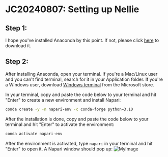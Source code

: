 # JC20240807: Setting up Nellie

## Step 1:
I hope you've installed Anaconda by this point. If not, please click [here](https://www.anaconda.com/download/success) to download it.

## Step 2:
After installing Anaconda, open your terminal. If you're a Mac/Linux user and you can't find terminal, search for it in your Application folder. If you're a Windows user, download [Windows terminal](https://apps.microsoft.com/detail/9n0dx20hk701?hl=en-us&gl=US) from the Microsoft store. 

In your terminal, copy and paste the code below to your terminal and hit "Enter" to create a new environment and install Napari:
```bash
conda create -y -n napari-env -c conda-forge python=3.10
```

After the installation is done, copy and paste the code below to your terminal and hit "Enter" to activate the environment:
```bash
conda activate napari-env
```
After the environment is activated, type `napari` in your terminal and hit "Enter" to open it. A Napari window should pop up:
![MyImage]()
